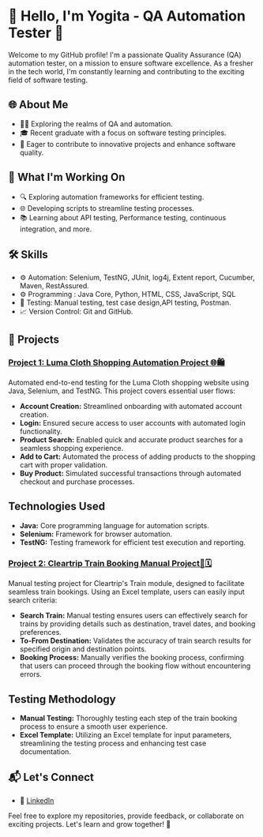 
# 👋 Hello, I'm Yogita - QA Automation Tester 🚀

Welcome to my GitHub profile! I'm a passionate Quality Assurance (QA) automation tester, on a mission to ensure software excellence. As a fresher in the tech world, I'm constantly learning and contributing to the exciting field of software testing.

## 🌐 About Me

- 🧑‍💻 Exploring the realms of QA and automation.
- 🎓 Recent graduate with a focus on software testing principles.
- 🚀 Eager to contribute to innovative projects and enhance software quality.

## 🚀 What I'm Working On

- 🔍 Exploring automation frameworks for efficient testing.
- 🌐 Developing scripts to streamline testing processes.
- 📚 Learning about API testing, Performance testing, continuous integration, and more.

## 🛠️ Skills

- ⚙️ Automation: Selenium, TestNG, JUnit, log4j, Extent report, Cucumber, Maven, RestAssured.
- ⚙️ Programming : Java Core, Python, HTML, CSS, JavaScript, SQL
- 🧪 Testing: Manual testing, test case design,API testing, Postman.
- 📈 Version Control: Git and GitHub.

## 🌟 Projects

### [Project 1: Luma Cloth Shopping Automation Project 🌐🛍️](https://github.com/YogitaY/MyLumaProject) 
Automated end-to-end testing for the Luma Cloth shopping website using Java, Selenium, and TestNG. This project covers essential user flows:
- **Account Creation:** Streamlined onboarding with automated account creation.
- **Login:** Ensured secure access to user accounts with automated login functionality.
- **Product Search:** Enabled quick and accurate product searches for a seamless shopping experience.
- **Add to Cart:** Automated the process of adding products to the shopping cart with proper validation.
- **Buy Product:** Simulated successful transactions through automated checkout and purchase processes.
  
## Technologies Used
- **Java:** Core programming language for automation scripts.
- **Selenium:** Framework for browser automation.
- **TestNG:** Testing framework for efficient test execution and reporting.

### [Project 2: Cleartrip Train Booking Manual Project🚂🗓️](https://github.com/Yyogita007/Clear-Trip-Module-Train-ManualTesting)   
Manual testing project for Cleartrip's Train module, designed to facilitate seamless train bookings. Using an Excel template, users can easily input search criteria:
- **Search Train:** Manual testing ensures users can effectively search for trains by providing details such as destination, travel dates, and booking preferences.
- **To-From Destination:** Validates the accuracy of train search results for specified origin and destination points.
- **Booking Process:** Manually verifies the booking process, confirming that users can proceed through the booking flow without encountering errors.
  
## Testing Methodology
- **Manual Testing:** Thoroughly testing each step of the train booking process to ensure a smooth user experience.
- **Excel Template:** Utilizing an Excel template for input parameters, streamlining the testing process and enhancing test case documentation.

## 📬 Let's Connect

- 💼 [LinkedIn](www.linkedin.com/in/yogita-hindalekar-233306205)

Feel free to explore my repositories, provide feedback, or collaborate on exciting projects. Let's learn and grow together! 🚀

